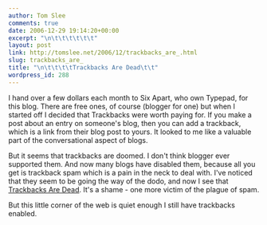 ```yaml
---
author: Tom Slee
comments: true
date: 2006-12-29 19:14:20+00:00
excerpt: "\n\t\t\t\t\t\t"
layout: post
link: http://tomslee.net/2006/12/trackbacks_are_.html
slug: trackbacks_are_
title: "\n\t\t\t\tTrackbacks Are Dead\t\t"
wordpress_id: 288
---
```



				

I hand over a few dollars each month to Six Apart, who own Typepad, for this blog. There are free ones, of course (blogger for one) but when I started off I decided that Trackbacks were worth paying for. If you make a post about an entry on someone's blog, then you can add a trackback, which is a link from their blog post to yours. It looked to me like a valuable part of the conversational aspect of blogs.




But it seems that trackbacks are doomed. I don't think blogger ever supported them. And now many blogs have disabled them, because all you get is trackback spam which is a pain in the neck to deal with. I've noticed that they seem to be going the way of the dodo, and now I see that [Trackbacks Are Dead](http://www.rabidpaladin.com/archive/2006/12/21/Trackbacks-Are-Dead.aspx). It's a shame - one more victim of the plague of spam.




But this little corner of the web is quiet enough I still have trackbacks enabled. 


		
